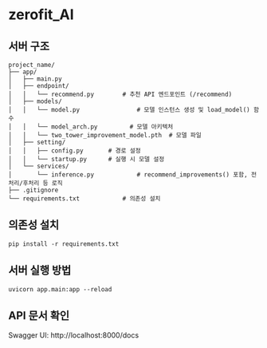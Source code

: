 # zerofit_AI

## 서버 구조
```
project_name/
├── app/
│   ├── main.py                    
│   ├── endpoint/
│   │   └── recommend.py        # 추천 API 엔드포인트 (/recommend)
│   ├── models/
│   │   └── model.py                # 모델 인스턴스 생성 및 load_model() 함수
│   │   └── model_arch.py         # 모델 아키텍처
│   │   └── two_tower_improvement_model.pth  # 모델 파일
│   ├── setting/                       
│   │   ├── config.py		# 경로 설정
│   │   └── startup.py		# 실행 시 모델 설정
│   └── services/
│       └── inference.py            # recommend_improvements() 포함, 전처리/후처리 등 로직
├── .gitignore				
└── requirements.txt			# 의존성 설치

```

## 의존성 설치
```
pip install -r requirements.txt
```


## 서버 실행 방법
```
uvicorn app.main:app --reload
```

## API 문서 확인
Swagger UI: http://localhost:8000/docs